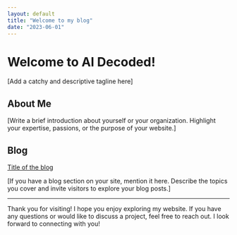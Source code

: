 ```yaml
---
layout: default
title: "Welcome to my blog"
date: "2023-06-01"
---
```


# Welcome to AI Decoded!

[Add a catchy and descriptive tagline here]

## About Me

[Write a brief introduction about yourself or your organization. Highlight your expertise, passions, or the purpose of your website.]

## Blog
[Title of the blog](../../2023/06/01/Blog-post.html)

[If you have a blog section on your site, mention it here. Describe the topics you cover and invite visitors to explore your blog posts.]

---

Thank you for visiting! I hope you enjoy exploring my website. If you have any questions or would like to discuss a project, feel free to reach out. I look forward to connecting with you!


